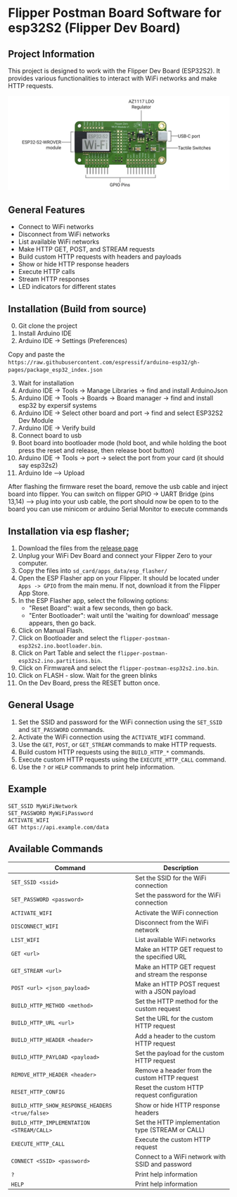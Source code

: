 # Flipper Postman Board Software for esp32S2 (Flipper Dev Board)

## Project Information

This project is designed to work with the Flipper Dev Board (ESP32S2). It provides various functionalities to interact with WiFi networks and make HTTP requests.

![Flipper Dev Board](./docs/schematics.webp)

## General Features

- Connect to WiFi networks
- Disconnect from WiFi networks
- List available WiFi networks
- Make HTTP GET, POST, and STREAM requests
- Build custom HTTP requests with headers and payloads
- Show or hide HTTP response headers
- Execute HTTP calls
- Stream HTTP responses
- LED indicators for different states

## Installation (Build from source)

0. Git clone the project
1. Install Arduino IDE
2. Arduino IDE -> Settings (Preferences)

Copy and paste the `https://raw.githubusercontent.com/espressif/arduino-esp32/gh-pages/package_esp32_index.json`

3. Wait for installation
4. Arduino IDE -> Tools -> Manage Libraries -> find and install ArduinoJson
5. Arduino IDE -> Tools -> Boards -> Board manager -> find and install esp32 by expersif systems
6. Arduino IDE -> Select other board and port -> find and select ESP32S2 Dev Module
7. Arduino IDE -> Verify build
8. Connect board to usb
9. Boot board into bootloader mode (hold boot, and while holding the boot press the reset and release, then release boot button)
10. Arduino IDE -> Tools -> port -> select the port from your card (it should say esp32s2)
11. Arduino Ide --> Upload

After flashing the firmware reset the board, remove the usb cable and inject board into flipper.
You can switch on flipper GPIO -> UART Bridge (pins 13,14) --> plug into your usb cable, the port should now be open to to the board you can use minicom or arduino Serial Monitor to execute commands

## Installation via esp flasher;

1. Download the files from the [release page](https://github.com/MassivDash/flipper-postman-esp32s2/releases)
2. Unplug your WiFi Dev Board and connect your Flipper Zero to your computer.
3. Copy the files into `sd_card/apps_data/esp_flasher/`
4. Open the ESP Flasher app on your Flipper. It should be located under `Apps -> GPIO` from the main menu. If not, download it from the Flipper App Store.
5. In the ESP Flasher app, select the following options:
   - "Reset Board": wait a few seconds, then go back.
   - "Enter Bootloader": wait until the 'waiting for download' message appears, then go back.
6. Click on Manual Flash.
7. Click on Bootloader and select the `flipper-postman-esp32s2.ino.bootloader.bin`.
8. Click on Part Table and select the `flipper-postman-esp32s2.ino.partitions.bin`.
9. Click on FirmwareA and select the `flipper-postman-esp32s2.ino.bin`.
10. Click on FLASH - slow. Wait for the green blinks
11. On the Dev Board, press the RESET button once.

## General Usage

1. Set the SSID and password for the WiFi connection using the `SET_SSID` and `SET_PASSWORD` commands.
2. Activate the WiFi connection using the `ACTIVATE_WIFI` command.
3. Use the `GET`, `POST`, or `GET_STREAM` commands to make HTTP requests.
4. Build custom HTTP requests using the `BUILD_HTTP_*` commands.
5. Execute custom HTTP requests using the `EXECUTE_HTTP_CALL` command.
6. Use the `?` or `HELP` commands to print help information.

## Example

```plaintext
SET_SSID MyWiFiNetwork
SET_PASSWORD MyWiFiPassword
ACTIVATE_WIFI
GET https://api.example.com/data
```

## Available Commands

| Command                                         | Description                                       |
| ----------------------------------------------- | ------------------------------------------------- |
| `SET_SSID <ssid>`                               | Set the SSID for the WiFi connection              |
| `SET_PASSWORD <password>`                       | Set the password for the WiFi connection          |
| `ACTIVATE_WIFI`                                 | Activate the WiFi connection                      |
| `DISCONNECT_WIFI`                               | Disconnect from the WiFi network                  |
| `LIST_WIFI`                                     | List available WiFi networks                      |
| `GET <url>`                                     | Make an HTTP GET request to the specified URL     |
| `GET_STREAM <url>`                              | Make an HTTP GET request and stream the response  |
| `POST <url> <json_payload>`                     | Make an HTTP POST request with a JSON payload     |
| `BUILD_HTTP_METHOD <method>`                    | Set the HTTP method for the custom request        |
| `BUILD_HTTP_URL <url>`                          | Set the URL for the custom HTTP request           |
| `BUILD_HTTP_HEADER <header>`                    | Add a header to the custom HTTP request           |
| `BUILD_HTTP_PAYLOAD <payload>`                  | Set the payload for the custom HTTP request       |
| `REMOVE_HTTP_HEADER <header>`                   | Remove a header from the custom HTTP request      |
| `RESET_HTTP_CONFIG`                             | Reset the custom HTTP request configuration       |
| `BUILD_HTTP_SHOW_RESPONSE_HEADERS <true/false>` | Show or hide HTTP response headers                |
| `BUILD_HTTP_IMPLEMENTATION <STREAM/CALL>`       | Set the HTTP implementation type (STREAM or CALL) |
| `EXECUTE_HTTP_CALL`                             | Execute the custom HTTP request                   |
| `CONNECT <SSID> <password>`                     | Connect to a WiFi network with SSID and password  |
| `?`                                             | Print help information                            |
| `HELP`                                          | Print help information                            |
